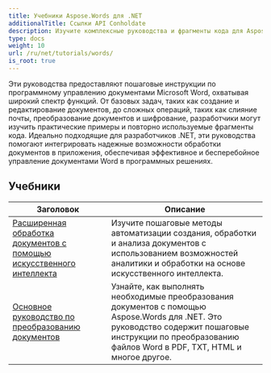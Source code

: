 ```yaml
---
title: Учебники Aspose.Words для .NET
additionalTitle: Ссылки API Conholdate
description: Изучите комплексные руководства и фрагменты кода для Aspose.Words для .NET! От простых для новичков основ до расширенных функций, предоставьте пошаговые инструкции.
type: docs
weight: 10
url: /ru/net/tutorials/words/
is_root: true
---
```


Эти руководства предоставляют пошаговые инструкции по программному управлению документами Microsoft Word, охватывая широкий спектр функций. От базовых задач, таких как создание и редактирование документов, до сложных операций, таких как слияние почты, преобразование документов и шифрование, разработчики могут изучить практические примеры и повторно используемые фрагменты кода. Идеально подходящие для разработчиков .NET, эти руководства помогают интегрировать надежные возможности обработки документов в приложения, обеспечивая эффективное и бесперебойное управление документами Word в программных решениях.

## Учебники
| Заголовок | Описание |
| --- | --- | 
| [Расширенная обработка документов с помощью искусственного интеллекта](./advanced-ai-document-processing/) | Изучите пошаговые методы автоматизации создания, обработки и анализа документов с использованием возможностей аналитики и обработки на основе искусственного интеллекта. |
| [Основное руководство по преобразованию документов](./essential-guide-document-conversions/) | Узнайте, как выполнять необходимые преобразования документов с помощью Aspose.Words для .NET. Это руководство содержит пошаговые инструкции по преобразованию файлов Word в PDF, TXT, HTML и многое другое. | 